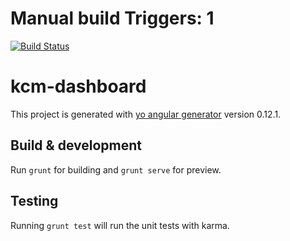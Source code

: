 # Manual build Triggers: 1
[![Build Status](https://travis-ci.org/santiph/kcm-automotors.svg?branch=master)](https://travis-ci.org/santiph/kcm-automotors)

# kcm-dashboard

This project is generated with [yo angular generator](https://github.com/yeoman/generator-angular)
version 0.12.1.

## Build & development

Run `grunt` for building and `grunt serve` for preview.

## Testing

Running `grunt test` will run the unit tests with karma.
